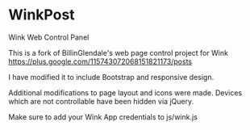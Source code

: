 # WinkPost
Wink Web Control Panel

This is a fork of BillinGlendale's web page control project for Wink
https://plus.google.com/115743072068151821173/posts

I have modified it to include Bootstrap and responsive design.

Additional modifications to page layout and icons were made.
Devices which are not controllable have been hidden via jQuery.

Make sure to add your Wink App credentials to js/wink.js

